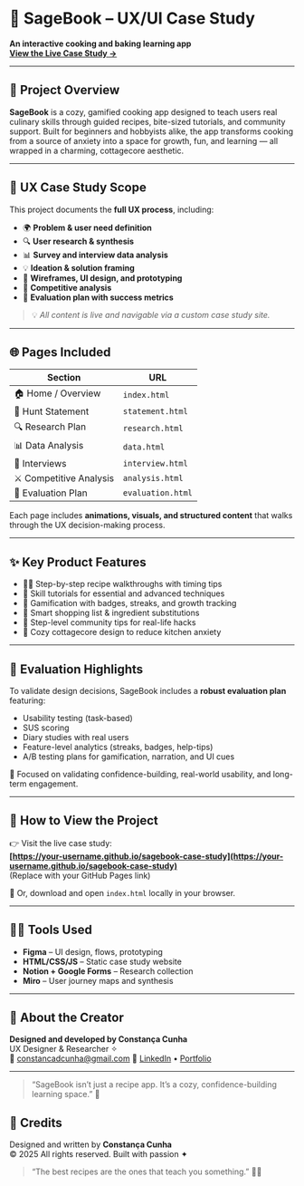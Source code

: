 # 🌿 SageBook – UX/UI Case Study  
**An interactive cooking and baking learning app**  
[**View the Live Case Study →**](https://your-username.github.io/sagebook-case-study)  

---

## 📖 Project Overview

**SageBook** is a cozy, gamified cooking app designed to teach users real culinary skills through guided recipes, bite-sized tutorials, and community support. Built for beginners and hobbyists alike, the app transforms cooking from a source of anxiety into a space for growth, fun, and learning — all wrapped in a charming, cottagecore aesthetic.

---

## 🧠 UX Case Study Scope

This project documents the **full UX process**, including:

- 🌍 **Problem & user need definition**
- 🔍 **User research & synthesis**
- 📊 **Survey and interview data analysis**
- 💡 **Ideation & solution framing**
- 📱 **Wireframes, UI design, and prototyping**
- 🧪 **Competitive analysis**
- 🧬 **Evaluation plan with success metrics**

> 💡 *All content is live and navigable via a custom case study site.*

---

## 🌐 Pages Included

| Section | URL |
|--------|-----|
| 🏠 Home / Overview | `index.html` |
| 📌 Hunt Statement | `statement.html` |
| 🔍 Research Plan | `research.html` |
| 📊 Data Analysis | `data.html` |
| 🎤 Interviews | `interview.html` |
| ⚔️ Competitive Analysis | `analysis.html` |
| 🧪 Evaluation Plan | `evaluation.html` |

Each page includes **animations, visuals, and structured content** that walks through the UX decision-making process.

---

## ✨ Key Product Features

- 🧑‍🍳 Step-by-step recipe walkthroughs with timing tips
- 🎥 Skill tutorials for essential and advanced techniques
- 🏅 Gamification with badges, streaks, and growth tracking
- 🛒 Smart shopping list & ingredient substitutions
- 📝 Step-level community tips for real-life hacks
- 🎨 Cozy cottagecore design to reduce kitchen anxiety

---

## 🧪 Evaluation Highlights

To validate design decisions, SageBook includes a **robust evaluation plan** featuring:

- Usability testing (task-based)
- SUS scoring
- Diary studies with real users
- Feature-level analytics (streaks, badges, help-tips)
- A/B testing plans for gamification, narration, and UI cues

🎯 Focused on validating confidence-building, real-world usability, and long-term engagement.

---

## 📁 How to View the Project

👉 Visit the live case study:  
**[https://your-username.github.io/sagebook-case-study](https://your-username.github.io/sagebook-case-study)**  
(Replace with your GitHub Pages link)

🧾 Or, download and open `index.html` locally in your browser.

---

## 👩‍💻 Tools Used

- **Figma** – UI design, flows, prototyping  
- **HTML/CSS/JS** – Static case study website  
- **Notion + Google Forms** – Research collection  
- **Miro** – User journey maps and synthesis

---

## 👋 About the Creator

**Designed and developed by Constança Cunha**  
UX Designer & Researcher ✧  
💌 constancadcunha@gmail.com 
🔗 [LinkedIn](https://www.linkedin.com/in/constanca-cunha/) • [Portfolio](https://constancadcunha.github.io/portfolio/)

---

> “SageBook isn’t just a recipe app. It’s a cozy, confidence-building learning space.” 🌿


## 📌 Credits

Designed and written by **Constança Cunha**  
© 2025 All rights reserved. Built with passion ✦

> “The best recipes are the ones that teach you something.” 🍲✨
